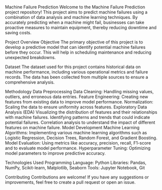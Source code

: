 Machine Failure Prediction
Welcome to the Machine Failure Prediction project repository! This project aims to predict machine failures using a combination of data analysis and machine learning techniques. By accurately predicting when a machine might fail, businesses can take proactive measures to maintain equipment, thereby reducing downtime and saving costs.

Project Overview
Objective
The primary objective of this project is to develop a predictive model that can identify potential machine failures before they occur. This will help in scheduling maintenance and reducing unexpected breakdowns.

Dataset
The dataset used for this project contains historical data on machine performance, including various operational metrics and failure records. The data has been collected from multiple sources to ensure a comprehensive analysis.

Methodology
Data Preprocessing
Data Cleaning: Handling missing values, outliers, and erroneous data entries.
Feature Engineering: Creating new features from existing data to improve model performance.
Normalization: Scaling the data to ensure uniformity across features.
Exploratory Data Analysis (EDA)
Visualizing the distribution of features and their relationships with machine failures.
Identifying patterns and trends that could indicate potential failures.
Correlation analysis to understand the impact of different features on machine failure.
Model Development
Machine Learning Algorithms: Implementing various machine learning algorithms such as Logistic Regression, Decision Trees, Random Forest, and Gradient Boosting.
Model Evaluation: Using metrics like accuracy, precision, recall, F1-score and to evaluate model performance.
Hyperparameter Tuning: Optimizing model parameters to improve predictive accuracy.

Technologies Used
Programming Language: Python
Libraries: Pandas, NumPy, Scikit-learn, Matplotlib, Seaborn
Tools: Jupyter Notebook, Git

Contributing
Contributions are welcome! If you have any suggestions or improvements, feel free to create a pull request or open an issue.
